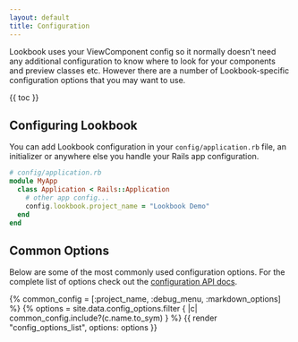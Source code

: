 ```yaml
---
layout: default
title: Configuration
---
```


Lookbook uses your ViewComponent config so it normally doesn't need any additional configuration to know where to look for your components and preview classes etc. However there are a number of Lookbook-specific configuration options that you may want to use.

{{ toc }}

## Configuring Lookbook

You can add Lookbook configuration in your `config/application.rb` file, an initializer or anywhere else you handle your Rails app configuration.

```ruby
# config/application.rb
module MyApp
  class Application < Rails::Application
    # other app config...
    config.lookbook.project_name = "Lookbook Demo"
  end
end
```

## Common Options

Below are some of the most commonly used configuration options. For the complete list of options check out the [configuration API docs](/api/config).

{% common_config = [:project_name, :debug_menu, :markdown_options] %}
{% options = site.data.config_options.filter { |c| common_config.include?(c.name.to_sym) } %}
{{ render "config_options_list", options: options }}
